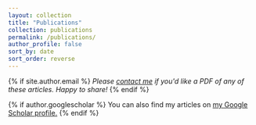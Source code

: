 ```yaml
---
layout: collection
title: "Publications"
collection: publications
permalink: /publications/
author_profile: false
sort_by: date
sort_order: reverse
---
```


{% if site.author.email %}
  <i>Please <a href="mailto:{{ site.author.email }}" rel="me" class="u-email">contact me</a> if you'd like a PDF of any of these articles. Happy to share!</i>
{% endif %}

{% if author.googlescholar %}
  You can also find my articles on <u><a href="{{author.googlescholar}}">my Google Scholar profile</a>.</u>
{% endif %}